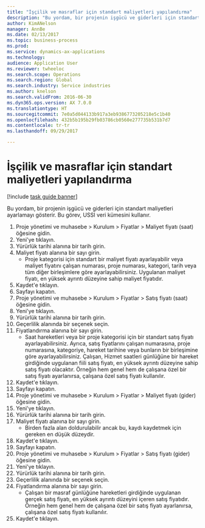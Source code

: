 ```yaml
--- 
title: "İşçilik ve masraflar için standart maliyetleri yapılandırma"
description: "Bu yordam, bir projenin işgücü ve giderleri için standart maliyetleri ayarlamayı gösterir."
author: KimANelson
manager: AnnBe
ms.date: 02/13/2017
ms.topic: business-process
ms.prod: 
ms.service: dynamics-ax-applications
ms.technology: 
audience: Application User
ms.reviewer: twheeloc
ms.search.scope: Operations
ms.search.region: Global
ms.search.industry: Service industries
ms.author: knelson
ms.search.validFrom: 2016-06-30
ms.dyn365.ops.version: AX 7.0.0
ms.translationtype: HT
ms.sourcegitcommit: 7e0a5d044133b917a3eb9386773205218e5c1b40
ms.openlocfilehash: 432b5b195b29fb03786cb0560e277735b531b7d7
ms.contentlocale: tr-tr
ms.lasthandoff: 09/29/2017

---
```

# <a name="configure-standard-costs-for-labor-and-expenses"></a>İşçilik ve masraflar için standart maliyetleri yapılandırma

[!include [task guide banner](../../includes/task-guide-banner.md)]

Bu yordam, bir projenin işgücü ve giderleri için standart maliyetleri ayarlamayı gösterir. Bu görev, USSI veri kümesini kullanır.

1. Proje yönetimi ve muhasebe > Kurulum > Fiyatlar > Maliyet fiyatı (saat) öğesine gidin.
2. Yeni'ye tıklayın.
3. Yürürlük tarihi alanına bir tarih girin.
4. Maliyet fiyatı alanına bir sayı girin.
    * Proje kategorisi için standart bir maliyet fiyatı ayarlayabilir veya maliyet fiyatını çalışan numarası, proje numarası, kategori, tarih veya tüm diğer birleşimlere göre ayarlayabilirsiniz. Uygulanan maliyet fiyatı, en yüksek ayrıntı düzeyine sahip maliyet fiyatıdır.  
5. Kaydet'e tıklayın.
6. Sayfayı kapatın.
7. Proje yönetimi ve muhasebe > Kurulum > Fiyatlar > Satış fiyatı (saat) öğesine gidin.
8. Yeni'ye tıklayın.
9. Yürürlük tarihi alanına bir tarih girin.
10. Geçerlilik alanında bir seçenek seçin.
11. Fiyatlandırma alanına bir sayı girin.
    * Saat hareketleri veya bir proje kategorisi için bir standart satış fiyatı ayarlayabilirsiniz. Ayrıca, satış fiyatlarını çalışan numarasına, proje numarasına, kategoriye, hareket tarihine veya bunların bir birleşimine göre ayarlayabilirsiniz. Çalışan, Hizmet saatleri günlüğüne bir hareket girdiğinde uygulanan fiili satış fiyatı, en yüksek ayrıntı düzeyine sahip satış fiyatı olacaktır. Örneğin hem genel hem de çalışana özel bir satış fiyatı ayarlanırsa, çalışana özel satış fiyatı kullanılır.  
12. Kaydet'e tıklayın.
13. Sayfayı kapatın.
14. Proje yönetimi ve muhasebe > Kurulum > Fiyatlar > Maliyet fiyatı (gider) öğesine gidin.
15. Yeni'ye tıklayın.
16. Yürürlük tarihi alanına bir tarih girin.
17. Maliyet fiyatı alanına bir sayı girin.
    * Birden fazla alan doldurulabilir ancak bu, kaydı kaydetmek için gereken en düşük düzeydir.  
18. Kaydet'e tıklayın.
19. Sayfayı kapatın.
20. Proje yönetimi ve muhasebe > Kurulum > Fiyatlar > Satış fiyatı (gider) öğesine gidin.
21. Yeni'ye tıklayın.
22. Yürürlük tarihi alanına bir tarih girin.
23. Geçerlilik alanında bir seçenek seçin.
24. Fiyatlandırma alanına bir sayı girin.
    * Çalışan bir masraf günlüğüne hareketleri girdiğinde uygulanan gerçek satış fiyatı, en yüksek ayrıntı düzeyini içeren satış fiyatıdır. Örneğin hem genel hem de çalışana özel bir satış fiyatı ayarlanırsa, çalışana özel satış fiyatı kullanılır.  
25. Kaydet'e tıklayın.


